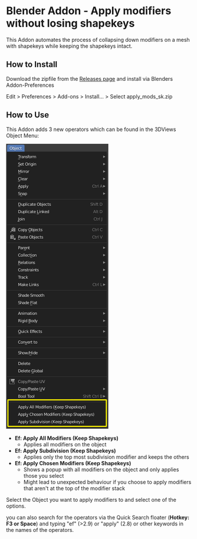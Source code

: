 # Blender Addon - Apply modifiers without losing shapekeys
This Addon automates the process of collapsing down modifiers on a mesh with shapekeys while keeping the shapekeys intact.

## How to Install

Download the zipfile from the [Releases page](https://github.com/smokejohn/bl_apply_mods_shapekey/releases) and install via Blenders Addon-Preferences

Edit > Preferences > Add-ons > Install... > Select apply_mods_sk.zip

## How to Use

This Addon adds 3 new operators which can be found in the 3DViews Object Menu:

![Addons operators in the 3DView Object Menu](images/bl_gui_3DVIEW_MT_object.png)

* **Ef: Apply All Modifiers (Keep Shapekeys)**
  * Applies all modifiers on the object
* **Ef: Apply Subdivision (Keep Shapekeys)**
  * Applies only the top most subdivision modifier and keeps the others
* **Ef: Apply Chosen Modifiers (Keep Shapekeys)**
  * Shows a popup with all modifiers on the object and only applies those you select
  * Might lead to unexpected behaviour if you choose to apply modifiers that aren't at the top of the modifier stack

Select the Object you want to apply modifiers to and select one of the options.

you can also search for the operators via the Quick Search floater (**Hotkey: F3 or Space**) and typing "ef" (>2.9) or "apply" (2.8) or other keywords in the names of the operators.
